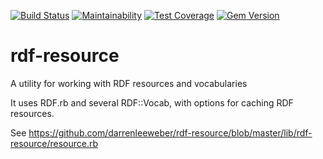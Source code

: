 [![Build Status](https://travis-ci.org/darrenleeweber/rdf-resource.svg?branch=master)](https://travis-ci.org/darrenleeweber/rdf-resource)  [![Maintainability](https://api.codeclimate.com/v1/badges/3ce2be259fba5760220c/maintainability)](https://codeclimate.com/github/darrenleeweber/rdf-resource/maintainability)  [![Test Coverage](https://api.codeclimate.com/v1/badges/3ce2be259fba5760220c/test_coverage)](https://codeclimate.com/github/darrenleeweber/rdf-resource/test_coverage)  [![Gem Version](https://badge.fury.io/rb/rdf-resource.svg)](http://badge.fury.io/rb/rdf-resource)

# rdf-resource
A utility for working with RDF resources and vocabularies

It uses RDF.rb and several RDF::Vocab, with options for
caching RDF resources.

See https://github.com/darrenleeweber/rdf-resource/blob/master/lib/rdf-resource/resource.rb
